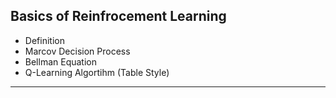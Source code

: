 ## Basics of Reinfrocement Learning


* Definition
* Marcov Decision Process
* Bellman Equation
* Q-Learning Algortihm (Table Style)


---